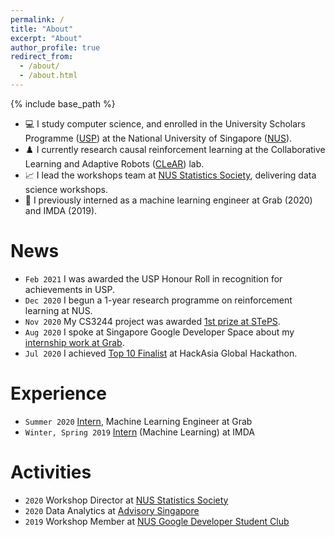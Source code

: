 ```yaml
---
permalink: /
title: "About"
excerpt: "About"
author_profile: true
redirect_from: 
  - /about/
  - /about.html
---
```


{% include base_path %}

* 💻 I study computer science, and enrolled in the University Scholars Programme ([USP](http://usp.nus.edu.sg/)) at the National University of Singapore ([NUS](https://nus.edu.sg/)).
* ♟️ I currently research causal reinforcement learning at the Collaborative Learning and Adaptive Robots ([CLeAR](http://clear-nus.github.io/)) lab.
* 📈 I lead the workshops team at [NUS Statistics Society](/posts/2021/03/stats-soc-workshops), delivering data science workshops.
* 💼 I previously interned as a machine learning engineer at Grab (2020) and IMDA (2019).

# News

* `Feb 2021` I was awarded the USP Honour Roll in recognition for achievements in USP.
* `Dec 2020` I begun a 1-year research programme on reinforcement learning at NUS.
* `Nov 2020` My CS3244 project was awarded [1st prize at STePS](/portfolio/you-play-ball-i-play-ball).
* `Aug 2020` I spoke at Singapore Google Developer Space about my [internship work at Grab](/portfolio/simkit).
* `Jul 2020` I achieved [Top 10 Finalist](portfolio/carelytics) at HackAsia Global Hackathon.

# Experience

* `Summer 2020` [Intern](/portfolio/simkit), Machine Learning Engineer at Grab
* `Winter, Spring 2019` [Intern](/portfolio/chiller-doctor) (Machine Learning) at IMDA

# Activities
* `2020` Workshop Director at [NUS Statistics Society](/posts/2021/03/stats-soc-workshops)
* `2020` Data Analytics at [Advisory Singapore](https://advisory.sg/)
* `2019` Workshop Member at [NUS Google Developer Student Club](https://dsc.comp.nus.edu.sg/about)